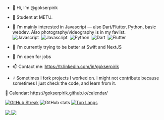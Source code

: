 - 👋 Hi, I’m @gokserpirik
- 🏫 Student at METU.
- 👀 I’m mainly interested in Javascript — also Dart/Flutter, Python, basic webdev. Also photography/videography is in my favlist.
 <br/> ![Javascript]( https://img.shields.io/badge/-ReactJs-05122A?style=for-the-badge&logo=react)&nbsp; 
  ![Javascript](https://img.shields.io/badge/-Javascript-05122A?style=for-the-badge&logo=javascript)&nbsp; 
 ![Python](https://img.shields.io/badge/-Python-05122A?style=for-the-badge&logo=python)&nbsp; 
 ![Dart](https://img.shields.io/badge/-Dart-05122A?style=for-the-badge&logo=dart)&nbsp; 
  ![Flutter](https://img.shields.io/badge/-Flutter-05122A?style=for-the-badge&logo=flutter)&nbsp; 


- 🌱 I’m currently trying to be better at Swift and NextJS 
- 🎉 I’m open for jobs
- 📫 Contact me: https://tr.linkedin.com/in/gokserpirik
- ⑂ Sometimes I fork projects I worked on. I might not contribute because sometimes I just check the code, and learn from it.

🔗 Calendar: https://gokserpirik.github.io/calendar/ 

[![GitHub Streak](https://github-readme-streak-stats.herokuapp.com?user=gokserpirik&theme=vue-dark&date_format=j%2Fn%5B%2FY%5D)](https://git.io/streak-stats)
![GitHub stats](https://github-readme-stats.vercel.app/api?username=gokserpirik&show_icons=true&theme=vue-dark)
[![Top Langs](https://github-readme-stats.vercel.app/api/top-langs/?username=gokserpirik&layout=compact&theme=vue-dark&hide=kotlin,swift,objective-c)](https://github.com/gokserpirik)

<a href="https://github.com/gokserpirik/tiktok-app-clone-reactjs-firebase">
  <img align="center" src="https://github-readme-stats.vercel.app/api/pin/?username=gokserpirik&repo=tiktok-app-clone-reactjs-firebase&title_color=fff&icon_color=46F4FF&text_color=fdfdfd&bg_color=414141" />
  
<a href="https://github.com/gokserpirik/netflix">
  <img align="center" src="https://github-readme-stats.vercel.app/api/pin/?username=gokserpirik&repo=netflix&title_color=fff&icon_color=E50914&text_color=fdfdfd&bg_color=141414" />



<!---
gokserpirik/gokserpirik is a ✨ special ✨ repository because its `README.md` (this file) appears on your GitHub profile.
You can click the Preview link to take a look at your changes.
--->

  
